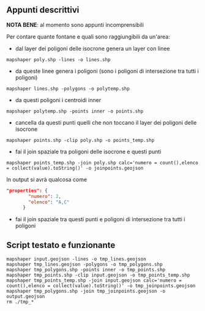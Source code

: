 ## Appunti descrittivi

**NOTA BENE**: al momento sono appunti incomprensibili

Per contare quante fontane e quali sono raggiungibili da un'area:

- dal layer dei poligoni delle isocrone genera un layer con linee

```
mapshaper poly.shp -lines -o lines.shp
```

- da queste linee genera i poligoni (sono i poligoni di intersezione tra tutti i poligoni)

```
mapshaper lines.shp -polygons -o polytemp.shp
```

- da questi poligoni i centroidi inner

```
mapshaper polytemp.shp -points inner -o points.shp
```

- cancella da questi punti quelli che non toccano il layer dei poligoni delle isocrone

```
mapshaper points.shp -clip poly.shp -o points_temp.shp
```

- fai il join spaziale tra poligoni delle isocrone e questi punti

```
mapshaper points_temp.shp -join poly.shp calc='numero = count(),elenco = collect(value).toString()' -o joinpoints.geojson
```

In output si avrà qualcosa come

```json
"properties": {
        "numero": 2,
        "elenco": "A,C"
      }
```

- fai il join spaziale tra questi punti e poligoni di intersezione tra tutti i poligoni


## Script testato e funzionante

```
mapshaper input.geojson -lines -o tmp_lines.geojson
mapshaper tmp_lines.geojson -polygons -o tmp_polygons.shp
mapshaper tmp_polygons.shp -points inner -o tmp_points.shp
mapshaper tmp_points.shp -clip input.geojson -o tmp_points_temp.shp
mapshaper tmp_points_temp.shp -join input.geojson calc='numero = count(),elenco = collect(value).toString()' -o tmp_joinpoints.geojson
mapshaper tmp_polygons.shp -join tmp_joinpoints.geojson -o output.geojson
rm ./tmp_*
```
